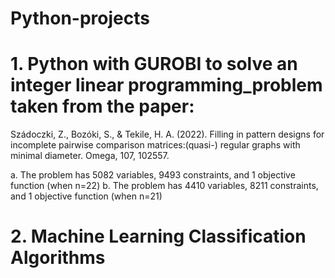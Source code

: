 # Python-projects

# 1. Python with GUROBI to solve an integer linear programming_problem taken from the paper: 
Szádoczki, Z., Bozóki, S., & Tekile, H. A. (2022). Filling in pattern designs for incomplete pairwise comparison matrices:(quasi-) regular graphs with minimal diameter. Omega, 107, 102557.

a. The problem has 5082 variables, 9493 constraints, and 1 objective function (when n=22)
b. The problem has 4410 variables, 8211 constraints, and 1 objective function (when n=21)

# 2.  Machine Learning Classification Algorithms

